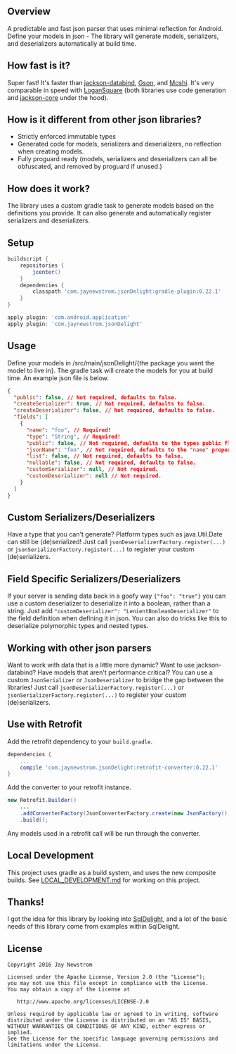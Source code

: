 Overview
--------
A predictable and fast json parser that uses minimal reflection for Android.
Define your models in json - The library will generate models, serializers, and deserializers automatically at build time.

How fast is it?
---------------
Super fast! It's faster than [jackson-databind](https://github.com/FasterXML/jackson-databind), [Gson](https://github.com/google/gson), and [Moshi](https://github.com/square/moshi).
It's very comparable in speed with [LoganSquare](https://github.com/bluelinelabs/LoganSquare) (both libraries use code generation and [jackson-core](https://github.com/FasterXML/jackson-core) under the hood).

How is it different from other json libraries?
----------------------------------------------
- Strictly enforced immutable types
- Generated code for models, serializers and deserializers, no reflection when creating models.
- Fully proguard ready (models, serializers and deserializers can all be obfuscated, and removed by proguard if unused.)

How does it work?
-----------------
The library uses a custom gradle task to generate models based on the definitions you provide.
It can also generate and automatically register serializers and deserializers.  

Setup
-----
```groovy
buildscript {
    repositories {
        jcenter()
    }
    dependencies {
        classpath 'com.jaynewstrom.jsonDelight:gradle-plugin:0.22.1'
    }
}

apply plugin: 'com.android.application'
apply plugin: 'com.jaynewstrom.jsonDelight'
```

Usage
-----
Define your models in /src/main/jsonDelight/{the package you want the model to live in}. The gradle task will create the models for you at build time.
An example json file is below.
```json
{
  "public": false, // Not required, defaults to false.
  "createSerializer": true, // Not required, defaults to false.
  "createDeserializer": false, // Not required, defaults to false.
  "fields": [
    {
      "name": "foo", // Required!
      "type": "String", // Required!
      "public": false, // Not required, defaults to the types public flag.
      "jsonName": "foo", // Not required, defaults to the "name" property.
      "list": false, // Not required, defaults to false.
      "nullable": false, // Not required, defaults to false.
      "customSerializer": null, // Not required.
      "customDeserializer": null // Not required.
    }
  ]
}
```

Custom Serializers/Deserializers
--------------------------------
Have a type that you can't generate? Platform types such as java.Util.Date can still be (de)serialized!
Just call `jsonDeserializerFactory.register(...)` or `jsonSerializerFactory.register(...)` to register your custom (de)serializers.

Field Specific Serializers/Deserializers
----------------------------------------
If your server is sending data back in a goofy way `{"foo": "true"}` you can use a custom deserializer to deserialize it into a boolean, rather than a string.
Just add `"customDeserializer": "LenientBooleanDeserializer"` to the field definition when defining it in json.
You can also do tricks like this to deserialize polymorphic types and nested types.

Working with other json parsers
-------------------------------
Want to work with data that is a little more dynamic? Want to use jackson-databind? Have models that aren't performance critical?
You can use a custom `JsonSerializer` or `JsonDeserializer` to bridge the gap between the libraries!
Just call `jsonDeserializerFactory.register(...)` or `jsonSerializerFactory.register(...)` to register your custom (de)serializers.

Use with Retrofit
-----------------
Add the retrofit dependency to your `build.gradle`.

```groovy
dependencies {
    ...
    compile 'com.jaynewstrom.jsonDelight:retrofit-converter:0.22.1'
}
```

Add the converter to your retrofit instance.

```java
new Retrofit.Builder()
    ...
    .addConverterFactory(JsonConverterFactory.create(new JsonFactory(), new JsonSerializerFactory(), new JsonDeserializerFactory()))
    .build();
```

Any models used in a retrofit call will be run through the converter.

Local Development
-----------------
This project uses gradle as a build system, and uses the new composite builds. See [LOCAL_DEVELOPMENT.md](LOCAL_DEVELOPMENT.md) for working on this project.

Thanks!
-------
I got the idea for this library by looking into [SqlDelight](https://github.com/square/sqldelight/), and a lot of the basic needs of this library come from examples within SqlDelight.

License
-------
    Copyright 2016 Jay Newstrom

    Licensed under the Apache License, Version 2.0 (the "License");
    you may not use this file except in compliance with the License.
    You may obtain a copy of the License at

       http://www.apache.org/licenses/LICENSE-2.0

    Unless required by applicable law or agreed to in writing, software
    distributed under the License is distributed on an "AS IS" BASIS,
    WITHOUT WARRANTIES OR CONDITIONS OF ANY KIND, either express or implied.
    See the License for the specific language governing permissions and
    limitations under the License.
